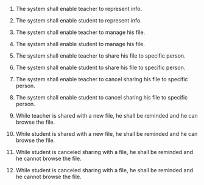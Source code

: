 1. The system shall enable teacher to represent info.

2. The system shall enable student to represent info.

7. The system shall enable teacher to manage his file.

8. The system shall enable student to manage his file.

9. The system shall enable teacher to share his file to specific person.

10. The system shall enable student to share his file to specific person.

11. The system shall enable teacher to cancel sharing his file to specific person.

12. The system shall enable student to cancel sharing his file to specific person.

13. While teacher is shared with a new file, he shall be reminded and he can browse the file.

14. While student is shared with a new file, he shall be reminded and he can browse the file.

15. While student is canceled sharing with a file, he shall be reminded and he cannot browse the file.

16. While student is canceled sharing with a file, he shall be reminded and he cannot browse the file.

